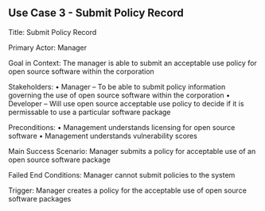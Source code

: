 ## Use Case 3 - Submit Policy Record
Title: Submit Policy Record

Primary Actor: Manager

Goal in Context: The manager is able to submit an acceptable use policy for open source software within the corporation

Stakeholders:
•	Manager – To be able to submit policy information governing the use of open source software within the corporation
•	Developer – Will use open source acceptable use policy to decide if it is permissable to use a particular software package

Preconditions:
•	Management understands licensing for open source software
•	Management understands vulnerability scores

Main Success Scenario: Manager submits a policy for acceptable use of an open source software package

Failed End Conditions: Manager cannot submit policies to the system

Trigger: Manager creates a policy for the acceptable use of open source software packages
